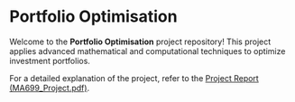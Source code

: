 # Portfolio Optimisation  

Welcome to the **Portfolio Optimisation** project repository! This project applies advanced mathematical and computational techniques to optimize investment portfolios.  

For a detailed explanation of the project, refer to the [Project Report (MA699_Project.pdf)](https://github.com/priyanshuguptaiitg/portfolio/blob/main/MA699_Project.pdf).  
